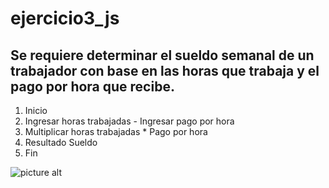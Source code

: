 # ejercicio3_js
## Se requiere determinar el sueldo semanal de un trabajador con base en las horas que trabaja y el pago por hora que recibe.
1. Inicio
2. Ingresar horas trabajadas - Ingresar pago por hora
3. Multiplicar horas trabajadas * Pago por hora
4. Resultado Sueldo
5. Fin


![picture alt](http://4.1m.yt/lbO09Bz.jpg)
